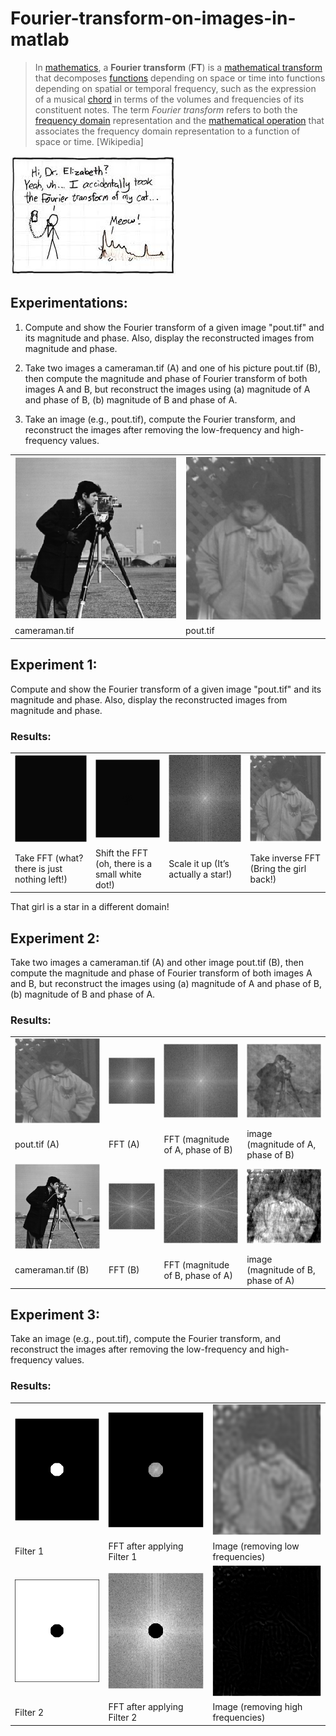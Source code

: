 # Fourier-transform-on-images-in-matlab

> In [mathematics](https://en.wikipedia.org/wiki/Mathematics), a **Fourier transform** (**FT**) is a [mathematical transform](https://en.wikipedia.org/wiki/Integral_transform) that decomposes [functions](https://en.wikipedia.org/wiki/Function_(mathematics)) depending on space or time into functions depending on spatial or temporal frequency, such as the expression of a musical [chord](https://en.wikipedia.org/wiki/Chord_(music)) in terms of the volumes and frequencies of its constituent notes. The term *Fourier transform* refers to both the [frequency domain](https://en.wikipedia.org/wiki/Frequency_domain) representation and the [mathematical operation](https://en.wikipedia.org/wiki/Operation_(mathematics)) that associates the frequency domain representation to a function of space or time. [Wikipedia]

![image alt text](image_0.png)

## Experimentations:

1. Compute and show the Fourier transform of a given image "pout.tif" and its magnitude and phase. Also, display the reconstructed images from magnitude and phase.

2. Take two images a cameraman.tif (A) and one of his picture pout.tif (B), then compute the magnitude and phase of Fourier transform of both images A and B, but reconstruct the images using (a) magnitude of A and phase of B, (b) magnitude of B and phase of A.

3. Take an image (e.g., pout.tif), compute the Fourier transform, and reconstruct the images after removing the low-frequency and high-frequency values.

<table>
  <tr>
    <td> <img src="Q2/Figure_1.png" width="" alt="alt_text" title="image_tooltip"> </td>
    <td> <img src="Q1/Figure_4.png" width="" alt="alt_text" title="image_tooltip"> </td>
  </tr>
  <tr>
    <td>cameraman.tif</td>
    <td>pout.tif</td>
  </tr>
</table>


## Experiment 1:

Compute and show the Fourier transform of a given image "pout.tif" and its magnitude and phase. Also, display the reconstructed images from magnitude and phase.

### Results:

<table>
  <tr>
    <td> <img src="Q1/Figure_1.png" width="" alt="alt_text" title="image_tooltip"> </td>
    <td> <img src="Q1/Figure_2.png" width="" alt="alt_text" title="image_tooltip"> </td>
    <td> <img src="Q1/Figure_3.png" width="" alt="alt_text" title="image_tooltip"> </td>
    <td> <img src="Q1/Figure_4.png" width="" alt="alt_text" title="image_tooltip"> </td>
  </tr>
  <tr>
    <td>Take FFT (what? there is just nothing left!)</td>
    <td>Shift the FFT (oh, there is a small white dot!)</td>
    <td>Scale it up (It’s actually a star!)</td>
    <td>Take inverse FFT (Bring the girl back!)</td>
  </tr>
</table>


That girl is a star in a different domain!

## Experiment 2:

Take two images a cameraman.tif (A) and other image pout.tif (B), then compute the magnitude and phase of Fourier transform of both images A and B, but reconstruct the images using (a) magnitude of A and phase of B, (b) magnitude of B and phase of A.

### Results:

<table>
  <tr>
    <td> <img src="Q2/Figure_2.png" width="" alt="alt_text" title="image_tooltip"> </td>
    <td> <img src="Q2/Figure_4.png" width="" alt="alt_text" title="image_tooltip"> </td>
    <td> <img src="Q2/Figure_6.png" width="" alt="alt_text" title="image_tooltip"> </td>
    <td> <img src="Q2/Figure_8.png" width="" alt="alt_text" title="image_tooltip"> </td>
  </tr>
  <tr>
    <td>pout.tif (A)</td>
    <td>FFT (A)</td>
    <td>FFT (magnitude of A, phase of B)</td>
    <td>image (magnitude of A, phase of B)</td>
  </tr>
  <tr>
    <td> <img src="Q2/Figure_1.png" width="" alt="alt_text" title="image_tooltip"> </td>
    <td> <img src="Q2/Figure_3.png" width="" alt="alt_text" title="image_tooltip"> </td>
    <td> <img src="Q2/Figure_5.png" width="" alt="alt_text" title="image_tooltip"> </td>
    <td> <img src="Q2/Figure_7.png" width="" alt="alt_text" title="image_tooltip"> </td>
  </tr>
  <tr>
    <td>cameraman.tif (B)</td>
    <td>FFT (B)</td>
    <td>FFT (magnitude of B, phase of A)</td>
    <td>image (magnitude of B, phase of A)</td>
  </tr>
</table>


## Experiment 3:

Take an image (e.g., pout.tif), compute the Fourier transform, and reconstruct the images after removing the low-frequency and high-frequency values.

### Results:

<table>
  <tr>
    <td> <img src="Q3/Figure_4.png" width="" alt="alt_text" title="image_tooltip"> </td>
    <td> <img src="Q3/Figure_6.png" width="" alt="alt_text" title="image_tooltip"> </td>
    <td> <img src="Q3/Figure_8.png" width="" alt="alt_text" title="image_tooltip"> </td>
  </tr>
  <tr>
    <td>Filter 1</td>
    <td>FFT after applying Filter 1</td>
    <td>Image (removing low frequencies)</td>
  </tr>
  <tr>
    <td> <img src="Q3/Figure_3.png" width="" alt="alt_text" title="image_tooltip"> </td>
    <td> <img src="Q3/Figure_5.png" width="" alt="alt_text" title="image_tooltip"> </td>
    <td> <img src="Q3/Figure_7.png" width="" alt="alt_text" title="image_tooltip"> </td>
  </tr>
  <tr>
    <td>Filter 2</td>
    <td>FFT after applying Filter 2</td>
    <td>Image (removing high frequencies)</td>
  </tr>
</table>


